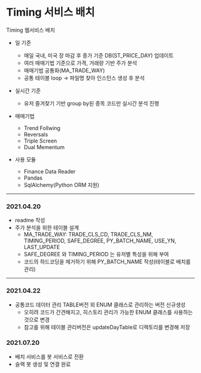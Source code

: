 # Timing 서비스 배치
Timing 웹서비스 배치
* 일 기준
    * 매일 국내, 미국 장 마감 후 종가 기준 DB(ST_PRICE_DAY) 업데이트 
    * 여러 매매기법 기준으로 가격, 거래량 기반 주가 분석
    * 매매기법 공통화(MA_TRADE_WAY)
    * 공통 테이블 loop -> 파일명 찾아 인스턴스 생성 후 분석  
   

* 실시간 기준
    * 유저 즐겨찾기 기반 group by된 종목 코드만 실시간 분석 진행  
  
      
* 매매기법
    * Trend Follwing
    * Reversals
    * Triple Screen
    * Dual Mementum

  
* 사용 모듈
  * Finance Data Reader
  * Pandas
  * SqlAlchemy(Python ORM 지원)
---
### 2021.04.20
* readme 작성
* 주가 분석을 위한 테이블 설계
    * MA_TRADE_WAY: TRADE_CLS_CD, TRADE_CLS_NM, TIMING_PERIOD, SAFE_DEGREE, PY_BATCH_NAME, USE_YN, LAST_UPDATE
    * SAFE_DEGREE 와 TIMING_PERIOD 는 유저별 특성을 위해 부여
    * 코드의 하드코딩을 제거하기 위해 PY_BATCH_NAME 작성(테이블로 배치를 관리) 
  
---
### 2021.04.22
* 공통코드 데이터 관리 TABLE버전 외 ENUM 클래스로 관리하는 버전 신규생성
  * 오히려 코드가 간견해지고, 히스토리 관리가 가능한 ENUM 클래스를 사용하는 것으로 변경
  * 참고를 위해 테이블 관리버전은 updateDayTable로 디렉토리를 변경해 저장
    
### 2021.07.20
* 배치 서비스를 봇 서비스로 전환
* 슬랙 봇 생성 및 연결 완료